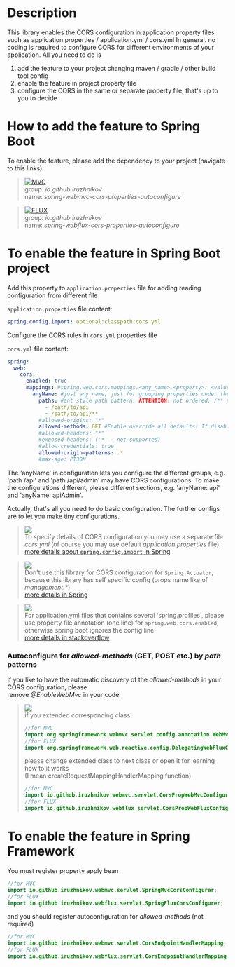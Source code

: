 # Description

This library enables the CORS configuration in application property
files such as application.properties / application.yml / cors.yml
In general. no coding is required to configure CORS for different
environments of your application. All you need to do is

1. add the feature to your project changing maven / gradle / other build tool config
2. enable the feature in project property file
3. configure the CORS in the same or separate property file, that's up to you to decide

# How to add the feature to Spring Boot

To enable the feature, please add the dependency to your project (navigate to this links):  
> [![MVC](https://img.shields.io/maven-central/v/io.github.iruzhnikov/spring-webmvc-cors-properties-autoconfigure.svg?label=Maven%20Central:%20Spring%20MVC.&style=flat-square)](https://search.maven.org/search?q=g:%22io.github.iruzhnikov%22%20AND%20a:%22spring-webmvc-cors-properties-autoconfigure%22)  
> group: _io.github.iruzhnikov_  
> name: _spring-webmvc-cors-properties-autoconfigure_  

> [![FLUX](https://img.shields.io/maven-central/v/io.github.iruzhnikov/spring-webflux-cors-properties-autoconfigure.svg?label=Maven%20Central:%20Spring%20FLUX&style=flat-square)](https://search.maven.org/search?q=g:%22io.github.iruzhnikov%22%20AND%20a:%22spring-webflux-cors-properties-autoconfigure%22)  
> group: _io.github.iruzhnikov_  
> name: _spring-webflux-cors-properties-autoconfigure_

# To enable the feature in Spring Boot project

Add this property to `application.properties` file for adding reading configuration from different file

`application.properties` file content:

```yml
spring.config.import: optional:classpath:cors.yml
```

Configure the CORS rules in `cors.yml` properties file

`cors.yml` file content:

```yml
spring:
  web:
    cors:
      enabled: true
      mappings: #spring.web.cors.mappings.<any_name>.<property>: <value>
        anyName: #just any name, just for grouping properties under the same path pattern (not used in internal logic)
          paths: #ant style path pattern, ATTENTION! not ordered, /** pattern override all other pattern
            - /path/to/api
            - /path/to/api/**
          #allowed-origins: "*"
          allowed-methods: GET #Enable override all defaults! If disabled: a lot more from all the controller methods included from the path pattern matches
          #allowed-headers: "*"
          #exposed-headers: ('*' - not-supported)
          #allow-credentials: true
          allowed-origin-patterns: .*
          #max-age: PT30M
```

The 'anyName' in configuration lets you configure the different groups, e.g. 'path /api' and 'path /api/admin' may
have CORS configurations. To make the configurations different, please different sections, e.g. 'anyName: api' and
'anyName: apiAdmin'.

Actually, that's all you need to do basic configuration. The further configs are to let you make tiny
configurations.

> ![](https://img.shields.io/static/v1?label=&message=NOTE&style=flat-square&color=blue)  
> To specify details of CORS configuration you may use a separate file _cors.yml_ (of course you may use default
> _application.properties_ file).  
> [more details about `spring.config.import` in Spring](https://docs.spring.io/spring-cloud-config/docs/current/reference/html/#config-data-import)

> ![](https://img.shields.io/static/v1?label=&message=WARNING&style=flat-square&color=orange)  
> Don't use this library for CORS configuration for `Spring Actuator`,
> because this library has self specific config (props name like of _management.*_)  
> [more details in Spring](https://docs.spring.io/spring-boot/docs/current/reference/html/actuator.html#actuator.endpoints.cors)

> ![](https://img.shields.io/static/v1?label=&message=WARNING&style=flat-square&color=orange)  
> For application.yml files that contains several 'spring.profiles', please use property file annotation (one line)
> for `spring.web.cors.enabled`, otherwise spring boot ignores the config line.  
> [more details in stackoverflow](https://stackoverflow.com/a/35400025)

### Autoconfigure for _allowed-methods_ (GET, POST etc.) by _path_ patterns

If you like to have the automatic discovery of the _allowed-methods_ in your CORS configuration, please  
remove _@EnableWebMvc_  in your code.

> ![](https://img.shields.io/static/v1?label=&message=ATTENTION&style=flat-square&color=red)  
> if you extended corresponding class:
> ```java
> //for MVC
> import org.springframework.webmvc.servlet.config.annotation.WebMvcConfigurationSupport;
> //for FLUX
> import org.springframework.web.reactive.config.DelegatingWebFluxConfiguration;
> ``` 
>
> please change extended class to next class or open it for learning how to it works  
> (I mean createRequestMappingHandlerMapping
> function)
>
> ```java
> //for MVC
> import io.github.iruzhnikov.webmvc.servlet.CorsPropWebMvcConfigurationSupport;
> //for FLUX
> import io.github.iruzhnikov.webflux.servlet.CorsPropWebFluxConfigurationSupport;
> ``` 

# To enable the feature in Spring Framework

You must register property apply bean

```java
//for MVC
import io.github.iruzhnikov.webmvc.servlet.SpringMvcCorsConfigurer;
//for FLUX
import io.github.iruzhnikov.webflux.servlet.SpringFluxCorsConfigurer;
```

and you should register autoconfiguration for _allowed-methods_ (not required)

```java
//for MVC
import io.github.iruzhnikov.webmvc.servlet.CorsEndpointHandlerMapping;
//for FLUX
import io.github.iruzhnikov.webflux.servlet.CorsEndpointHandlerMapping;
```
